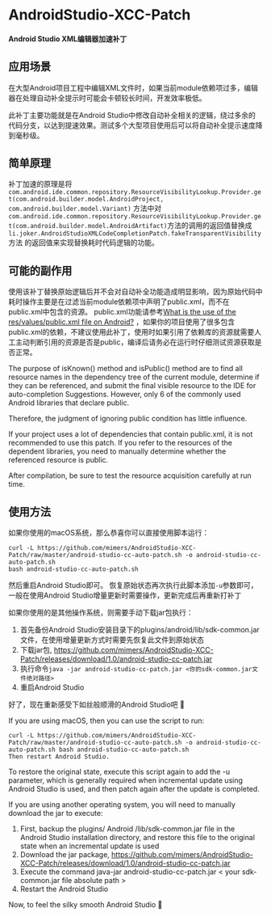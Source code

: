 # AndroidStudio-XCC-Patch
#### Android Studio XML编辑器加速补丁

## 应用场景

在大型Android项目工程中编辑XML文件时，如果当前module依赖项过多，编辑器在处理自动补全提示时可能会卡顿较长时间，开发效率极低。

此补丁主要功能就是在Android Studio中修改自动补全相关的逻辑，绕过多余的代码分支，以达到提速效果。测试多个大型项目使用后可以将自动补全提示速度降到毫秒级。

## 简单原理

补丁加速的原理是将`com.android.ide.common.repository.ResourceVisibilityLookup.Provider.get(com.android.builder.model.AndroidProject, com.android.builder.model.Variant)`
方法中对`com.android.ide.common.repository.ResourceVisibilityLookup.Provider.get(com.android.builder.model.AndroidArtifact)`方法的调用的返回值替换成`li.joker.AndroidStudioXMLCodeCompletionPatch.fakeTransparentVisibility`方法
的返回值来实现替换耗时代码逻辑的功能。

## 可能的副作用

使用该补丁替换原始逻辑后并不会对自动补全功能造成明显影响，因为原始代码中耗时操作主要是在过滤当前module依赖项中声明了public.xml，而不在public.xml中包含的资源。
public.xml功能请参考[What is the use of the res/values/public.xml file on Android?](https://stackoverflow.com/questions/9348614/what-is-the-use-of-the-res-values-public-xml-file-on-android)
，如果你的项目使用了很多包含public.xml的依赖，不建议使用此补丁，使用时如果引用了依赖库的资源就需要人工主动判断引用的资源是否是public，编译后请务必在运行时仔细测试资源获取是否正常。

The purpose of isKnown() method and isPublic() method are to find all resource names in the dependency tree of the current module, determine if they can be referenced, and submit the final visible resource to the IDE for auto-completion Suggestions. However, only 6 of the commonly used Android libraries that declare public.

Therefore, the judgment of ignoring public condition has little influence.



If your project uses a lot of dependencies that contain public.xml, it is not recommended to use this patch. If you refer to the resources of the dependent libraries, you need to manually determine whether the referenced resource is public.

After compilation, be sure to test the resource acquisition carefully at run time.

## 使用方法

如果你使用的macOS系统，那么恭喜你可以直接使用脚本运行：
```shell
curl -L https://github.com/mimers/AndroidStudio-XCC-Patch/raw/master/android-studio-cc-auto-patch.sh -o android-studio-cc-auto-patch.sh
bash android-studio-cc-auto-patch.sh
```
然后重启Android Studio即可。
恢复原始状态再次执行此脚本添加`-u`参数即可，一般在使用Android Studio增量更新时需要操作，更新完成后再重新打补丁

如果你使用的是其他操作系统，则需要手动下载jar包执行：
1. 首先备份Android Studio安装目录下的plugins/android/lib/sdk-common.jar文件，在使用增量更新方式时需要先恢复此文件到原始状态
2. 下载jar包, https://github.com/mimers/AndroidStudio-XCC-Patch/releases/download/1.0/android-studio-cc-patch.jar
3. 执行命令`java -jar android-studio-cc-patch.jar <你的sdk-common.jar文件绝对路径>`
4. 重启Android Studio

好了，现在重新感受下如丝般顺滑的Android Studio吧 🚀


If you are using macOS, then you can use the script to run:

```shell
curl -L https://github.com/mimers/AndroidStudio-XCC-Patch/raw/master/android-studio-cc-auto-patch.sh -o android-studio-cc-auto-patch.sh bash android-studio-cc-auto-patch.sh
Then restart Android Studio.
```

To restore the original state, execute this script again to add the -u parameter, which is generally required when incremental update using Android Studio is used, and then patch again after the update is completed.



If you are using another operating system, you will need to manually download the jar to execute:

1. First, backup the plugins/ Android /lib/sdk-common.jar file in the Android Studio installation directory, and restore this file to the original state when an incremental update is used
2. Download the jar package, https://github.com/mimers/AndroidStudio-XCC-Patch/releases/download/1.0/android-studio-cc-patch.jar
3. Execute the command java-jar android-studio-cc-patch.jar < your sdk-common.jar file absolute path >
4. Restart the Android Studio

Now, to feel the silky smooth Android Studio 🚀
